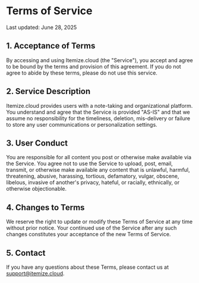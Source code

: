 # Terms of Service

Last updated: June 28, 2025

## 1. Acceptance of Terms

By accessing and using Itemize.cloud (the "Service"), you accept and agree to be bound by the terms and provision of this agreement. If you do not agree to abide by these terms, please do not use this service.

## 2. Service Description

Itemize.cloud provides users with a note-taking and organizational platform. You understand and agree that the Service is provided "AS-IS" and that we assume no responsibility for the timeliness, deletion, mis-delivery or failure to store any user communications or personalization settings.

## 3. User Conduct

You are responsible for all content you post or otherwise make available via the Service. You agree not to use the Service to upload, post, email, transmit, or otherwise make available any content that is unlawful, harmful, threatening, abusive, harassing, tortious, defamatory, vulgar, obscene, libelous, invasive of another's privacy, hateful, or racially, ethnically, or otherwise objectionable.

## 4. Changes to Terms

We reserve the right to update or modify these Terms of Service at any time without prior notice. Your continued use of the Service after any such changes constitutes your acceptance of the new Terms of Service.

## 5. Contact

If you have any questions about these Terms, please contact us at support@itemize.cloud.
